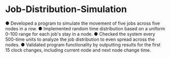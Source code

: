 # Job-Distribution-Simulation
●	Developed a program to simulate the movement of five jobs across five nodes in a row.
●	Implemented random time distribution based on a uniform 0-100 range for each job's stay in a node.
●	Checked the system every 500-time units to analyze the job distribution to even spread across the nodes.
●	Validated program functionality by outputting results for the first 15 clock changes, including current node and next node change time.
